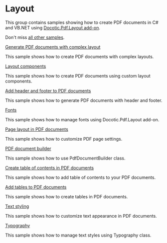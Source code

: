 # Layout
This group contains samples showing how to create PDF documents in C# and VB.NET using [Docotic.Pdf.Layout add-on](https://www.nuget.org/packages/BitMiracle.Docotic.Pdf.Layout/).

Don't miss [all other samples](/Samples).

[Generate PDF documents with complex layout](/Samples/Layout/ComplexLayout)

This sample shows how to create PDF documents with complex layouts.

[Layout components](/Samples/Layout/Components)

This sample shows how to create PDF documents using custom layout components.

[Add header and footer to PDF documents](/Samples/Layout/HeaderFooter)

This sample shows how to generate PDF documents with header and footer.

[Fonts](/Samples/Layout/Fonts)

This sample shows how to manage fonts using Docotic.Pdf.Layout add-on.

[Page layout in PDF documents](/Samples/Layout/Pages)

This sample shows how to customize PDF page settings.

[PDF document builder](/Samples/Layout/PdfDocumentBuilder)

This sample shows how to use PdfDocumentBuilder class.

[Create table of contents in PDF documents](/Samples/Layout/TableOfContents)

This sample shows how to add table of contents to your PDF documents.

[Add tables to PDF documents](/Samples/Layout/Tables)

This sample shows how to create tables in PDF documents.

[Text styling](/Samples/Layout/TextStyling)

This sample shows how to customize text appearance in PDF documents.

[Typography](/Samples/Layout/Typography)

This sample shows how to manage text styles using Typography class.